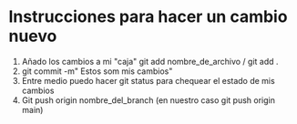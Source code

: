 # Instrucciones para hacer un cambio nuevo
1. Añado los cambios a mi "caja" git add nombre_de_archivo / git add .
2. git commit -m" Estos som mis cambios"
3. Entre medio puedo hacer git status para chequear el estado de mis cambios
4. Git push origin nombre_del_branch (en nuestro caso git push origin main)